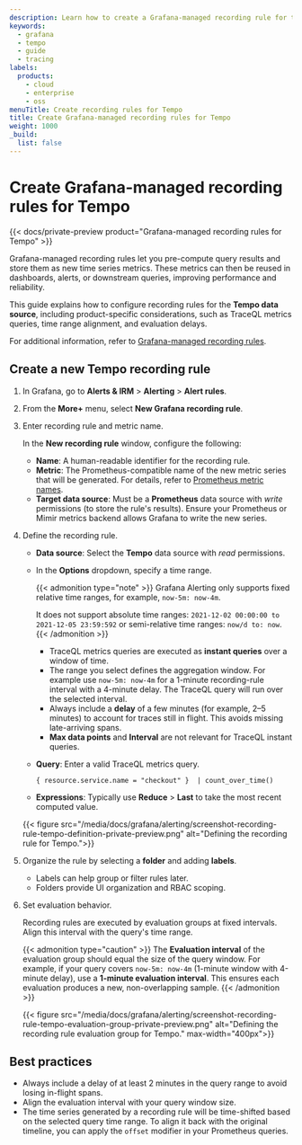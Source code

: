 ```yaml
---
description: Learn how to create a Grafana-managed recording rule for the Tempo data source.
keywords:
  - grafana
  - tempo
  - guide
  - tracing
labels:
  products:
    - cloud
    - enterprise
    - oss
menuTitle: Create recording rules for Tempo
title: Create Grafana-managed recording rules for Tempo
weight: 1000
_build:
  list: false
---
```


# Create Grafana-managed recording rules for Tempo

{{< docs/private-preview product="Grafana-managed recording rules for Tempo" >}}


Grafana-managed recording rules let you pre-compute query results and store them as new time series metrics. These metrics can then be reused in dashboards, alerts, or downstream queries, improving performance and reliability.

This guide explains how to configure recording rules for the **Tempo data source**, including product-specific considerations, such as TraceQL metrics queries, time range alignment, and evaluation delays.

For additional information, refer to [Grafana-managed recording rules](https://grafana.com/docs/grafana/latest/alerting/alerting-rules/create-recording-rules/create-grafana-managed-recording-rules/).

## Create a new Tempo recording rule

1. In Grafana, go to **Alerts & IRM** > **Alerting** > **Alert rules**.

1. From the **More+** menu, select **New Grafana recording rule**.

1. Enter recording rule and metric name.

   In the **New recording rule** window, configure the following:
   - **Name**: A human-readable identifier for the recording rule.
   - **Metric**: The Prometheus-compatible name of the new metric series that will be generated. For details, refer to [Prometheus metric names](https://prometheus.io/docs/concepts/data_model/#metric-names-and-labels).
   - **Target data source**: Must be a **Prometheus** data source with _write_ permissions (to store the rule's results). Ensure your Prometheus or Mimir metrics backend allows Grafana to write the new series.

1. Define the recording rule.
   - **Data source**: Select the **Tempo** data source with _read_ permissions.
   - In the **Options** dropdown, specify a time range.

     {{< admonition type="note" >}}
     Grafana Alerting only supports fixed relative time ranges, for example, `now-5m: now-4m`.

     It does not support absolute time ranges: `2021-12-02 00:00:00 to 2021-12-05 23:59:592` or semi-relative time ranges: `now/d to: now`.
     {{< /admonition >}}
     - TraceQL metrics queries are executed as **instant queries** over a window of time.
     - The range you select defines the aggregation window. For example use `now-5m: now-4m` for a 1-minute recording-rule interval with a 4-minute delay. The TraceQL query will run over the selected interval.
     - Always include a **delay** of a few minutes (for example, 2–5 minutes) to account for traces still in flight. This avoids missing late-arriving spans.
     - **Max data points** and **Interval** are not relevant for TraceQL instant queries.

   - **Query**: Enter a valid TraceQL metrics query.
     ```
     { resource.service.name = "checkout" }  | count_over_time()
     ```
   - **Expressions**: Typically use **Reduce** > **Last** to take the most recent computed value.

   {{< figure src="/media/docs/grafana/alerting/screenshot-recording-rule-tempo-definition-private-preview.png" alt="Defining the recording rule for Tempo.">}}

1. Organize the rule by selecting a **folder** and adding **labels**.
   - Labels can help group or filter rules later.
   - Folders provide UI organization and RBAC scoping.

1. Set evaluation behavior.

   Recording rules are executed by evaluation groups at fixed intervals. Align this interval with the query's time range.

   {{< admonition type="caution" >}}
   The **Evaluation interval** of the evaluation group should equal the size of the query window. For example, if your query covers `now-5m: now-4m` (1-minute window with 4-minute delay), use a **1-minute evaluation interval**. This ensures each evaluation produces a new, non-overlapping sample.
   {{< /admonition >}}

   {{< figure src="/media/docs/grafana/alerting/screenshot-recording-rule-tempo-evaluation-group-private-preview.png" alt="Defining the recording rule evaluation group for Tempo." max-width="400px">}}

## Best practices

- Always include a delay of at least 2 minutes in the query range to avoid losing in-flight spans.
- Align the evaluation interval with your query window size.
- The time series generated by a recording rule will be time-shifted based on the selected query time range. To align it back with the original timeline, you can apply the `offset` modifier in your Prometheus queries.
